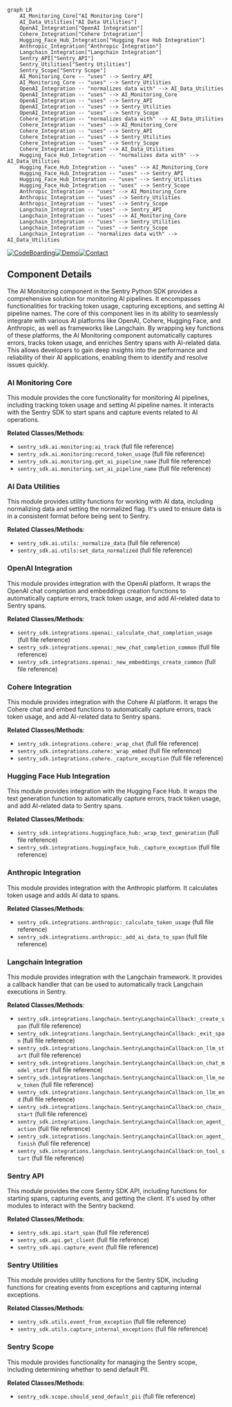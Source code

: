 ```mermaid
graph LR
    AI_Monitoring_Core["AI Monitoring Core"]
    AI_Data_Utilities["AI Data Utilities"]
    OpenAI_Integration["OpenAI Integration"]
    Cohere_Integration["Cohere Integration"]
    Hugging_Face_Hub_Integration["Hugging Face Hub Integration"]
    Anthropic_Integration["Anthropic Integration"]
    Langchain_Integration["Langchain Integration"]
    Sentry_API["Sentry API"]
    Sentry_Utilities["Sentry Utilities"]
    Sentry_Scope["Sentry Scope"]
    AI_Monitoring_Core -- "uses" --> Sentry_API
    AI_Monitoring_Core -- "uses" --> Sentry_Utilities
    OpenAI_Integration -- "normalizes data with" --> AI_Data_Utilities
    OpenAI_Integration -- "uses" --> AI_Monitoring_Core
    OpenAI_Integration -- "uses" --> Sentry_API
    OpenAI_Integration -- "uses" --> Sentry_Utilities
    OpenAI_Integration -- "uses" --> Sentry_Scope
    Cohere_Integration -- "normalizes data with" --> AI_Data_Utilities
    Cohere_Integration -- "uses" --> AI_Monitoring_Core
    Cohere_Integration -- "uses" --> Sentry_API
    Cohere_Integration -- "uses" --> Sentry_Utilities
    Cohere_Integration -- "uses" --> Sentry_Scope
    Cohere_Integration -- "uses" --> AI_Data_Utilities
    Hugging_Face_Hub_Integration -- "normalizes data with" --> AI_Data_Utilities
    Hugging_Face_Hub_Integration -- "uses" --> AI_Monitoring_Core
    Hugging_Face_Hub_Integration -- "uses" --> Sentry_API
    Hugging_Face_Hub_Integration -- "uses" --> Sentry_Utilities
    Hugging_Face_Hub_Integration -- "uses" --> Sentry_Scope
    Anthropic_Integration -- "uses" --> AI_Monitoring_Core
    Anthropic_Integration -- "uses" --> Sentry_Utilities
    Anthropic_Integration -- "uses" --> Sentry_Scope
    Langchain_Integration -- "uses" --> Sentry_API
    Langchain_Integration -- "uses" --> AI_Monitoring_Core
    Langchain_Integration -- "uses" --> Sentry_Utilities
    Langchain_Integration -- "uses" --> Sentry_Scope
    Langchain_Integration -- "normalizes data with" --> AI_Data_Utilities
```
[![CodeBoarding](https://img.shields.io/badge/Generated%20by-CodeBoarding-9cf?style=flat-square)](https://github.com/CodeBoarding/GeneratedOnBoardings)[![Demo](https://img.shields.io/badge/Try%20our-Demo-blue?style=flat-square)](https://www.codeboarding.org/demo)[![Contact](https://img.shields.io/badge/Contact%20us%20-%20codeboarding@gmail.com-lightgrey?style=flat-square)](mailto:codeboarding@gmail.com)

## Component Details

The AI Monitoring component in the Sentry Python SDK provides a comprehensive solution for monitoring AI pipelines. It encompasses functionalities for tracking token usage, capturing exceptions, and setting AI pipeline names. The core of this component lies in its ability to seamlessly integrate with various AI platforms like OpenAI, Cohere, Hugging Face, and Anthropic, as well as frameworks like Langchain. By wrapping key functions of these platforms, the AI Monitoring component automatically captures errors, tracks token usage, and enriches Sentry spans with AI-related data. This allows developers to gain deep insights into the performance and reliability of their AI applications, enabling them to identify and resolve issues quickly.

### AI Monitoring Core
This module provides the core functionality for monitoring AI pipelines, including tracking token usage and setting AI pipeline names. It interacts with the Sentry SDK to start spans and capture events related to AI operations.


**Related Classes/Methods**:

- `sentry_sdk.ai.monitoring:ai_track` (full file reference)
- `sentry_sdk.ai.monitoring:record_token_usage` (full file reference)
- `sentry_sdk.ai.monitoring.get_ai_pipeline_name` (full file reference)
- `sentry_sdk.ai.monitoring.set_ai_pipeline_name` (full file reference)


### AI Data Utilities
This module provides utility functions for working with AI data, including normalizing data and setting the normalized flag. It's used to ensure data is in a consistent format before being sent to Sentry.


**Related Classes/Methods**:

- `sentry_sdk.ai.utils:_normalize_data` (full file reference)
- `sentry_sdk.ai.utils:set_data_normalized` (full file reference)


### OpenAI Integration
This module provides integration with the OpenAI platform. It wraps the OpenAI chat completion and embeddings creation functions to automatically capture errors, track token usage, and add AI-related data to Sentry spans.


**Related Classes/Methods**:

- `sentry_sdk.integrations.openai:_calculate_chat_completion_usage` (full file reference)
- `sentry_sdk.integrations.openai:_new_chat_completion_common` (full file reference)
- `sentry_sdk.integrations.openai:_new_embeddings_create_common` (full file reference)


### Cohere Integration
This module provides integration with the Cohere AI platform. It wraps the Cohere chat and embed functions to automatically capture errors, track token usage, and add AI-related data to Sentry spans.


**Related Classes/Methods**:

- `sentry_sdk.integrations.cohere:_wrap_chat` (full file reference)
- `sentry_sdk.integrations.cohere:_wrap_embed` (full file reference)
- `sentry_sdk.integrations.cohere._capture_exception` (full file reference)


### Hugging Face Hub Integration
This module provides integration with the Hugging Face Hub. It wraps the text generation function to automatically capture errors, track token usage, and add AI-related data to Sentry spans.


**Related Classes/Methods**:

- `sentry_sdk.integrations.huggingface_hub:_wrap_text_generation` (full file reference)
- `sentry_sdk.integrations.huggingface_hub._capture_exception` (full file reference)


### Anthropic Integration
This module provides integration with the Anthropic platform. It calculates token usage and adds AI data to spans.


**Related Classes/Methods**:

- `sentry_sdk.integrations.anthropic:_calculate_token_usage` (full file reference)
- `sentry_sdk.integrations.anthropic:_add_ai_data_to_span` (full file reference)


### Langchain Integration
This module provides integration with the Langchain framework. It provides a callback handler that can be used to automatically track Langchain executions in Sentry.


**Related Classes/Methods**:

- `sentry_sdk.integrations.langchain.SentryLangchainCallback:_create_span` (full file reference)
- `sentry_sdk.integrations.langchain.SentryLangchainCallback:_exit_span` (full file reference)
- `sentry_sdk.integrations.langchain.SentryLangchainCallback:on_llm_start` (full file reference)
- `sentry_sdk.integrations.langchain.SentryLangchainCallback:on_chat_model_start` (full file reference)
- `sentry_sdk.integrations.langchain.SentryLangchainCallback:on_llm_new_token` (full file reference)
- `sentry_sdk.integrations.langchain.SentryLangchainCallback:on_llm_end` (full file reference)
- `sentry_sdk.integrations.langchain.SentryLangchainCallback:on_chain_start` (full file reference)
- `sentry_sdk.integrations.langchain.SentryLangchainCallback:on_agent_action` (full file reference)
- `sentry_sdk.integrations.langchain.SentryLangchainCallback:on_agent_finish` (full file reference)
- `sentry_sdk.integrations.langchain.SentryLangchainCallback:on_tool_start` (full file reference)


### Sentry API
This module provides the core Sentry SDK API, including functions for starting spans, capturing events, and getting the client. It's used by other modules to interact with the Sentry backend.


**Related Classes/Methods**:

- `sentry_sdk.api.start_span` (full file reference)
- `sentry_sdk.api.get_client` (full file reference)
- `sentry_sdk.api.capture_event` (full file reference)


### Sentry Utilities
This module provides utility functions for the Sentry SDK, including functions for creating events from exceptions and capturing internal exceptions.


**Related Classes/Methods**:

- `sentry_sdk.utils.event_from_exception` (full file reference)
- `sentry_sdk.utils.capture_internal_exceptions` (full file reference)


### Sentry Scope
This module provides functionality for managing the Sentry scope, including determining whether to send default PII.


**Related Classes/Methods**:

- `sentry_sdk.scope.should_send_default_pii` (full file reference)